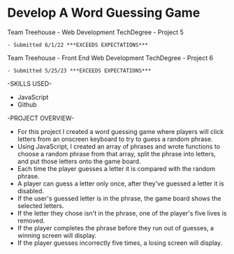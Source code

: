 # Develop A Word Guessing Game

Team Treehouse - Web Development TechDegree - Project 5
    
    - Submitted 6/1/22 ***EXCEEDS EXPECTATIONS***
    
Team Treehouse - Front End Web Development TechDegree - Project 6
    
    - Submitted 5/25/23 ***EXCEEDS EXPECTATIONS***

-SKILLS USED-
* JavaScript
* Github

-PROJECT OVERVIEW-
* For this project I created a word guessing game where players will click letters from an onscreen keyboard to try to guess a random phrase.
* Using JavaScript, I created an array of phrases and wrote functions to choose a random phrase from that array, split the phrase into letters, and put those letters onto the game board.
* Each time the player guesses a letter it is compared with the random phrase.
* A player can guess a letter only once, after they've guessed a letter it is disabled.
* If the user's guessed letter is in the phrase, the game board shows the selected letters.
* If the letter they chose isn't in the phrase, one of the player's five lives is removed.
* If the player completes the phrase before they run out of guesses, a winning screen will display.
* If the player guesses incorrectly five times, a losing screen will display.
